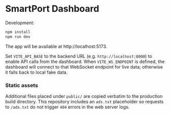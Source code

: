 # SmartPort Dashboard

Development:

```bash
npm install
npm run dev
```

The app will be available at http://localhost:5173.

Set `VITE_API_BASE` to the backend URL (e.g. `http://localhost:8000`) to enable
API calls from the dashboard. When `VITE_WS_ENDPOINT` is defined, the dashboard
will connect to that WebSocket endpoint for live data; otherwise it falls back
to local fake data.

### Static assets

Additional files placed under `public/` are copied verbatim to the production
build directory. This repository includes an `ads.txt` placeholder so requests
to `/ads.txt` do not trigger `404` errors in the web server logs.
